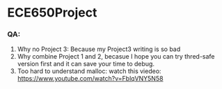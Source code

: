 # ECE650Project

### QA:
1. Why no Project 3: Because my Project3 writing is so bad
2. Why combine Project 1 and 2, becasue I hope you can try thred-safe version first and it can save your time to debug.
3. Too hard to understand malloc: watch this viedeo: https://www.youtube.com/watch?v=FblqVNY5N58
